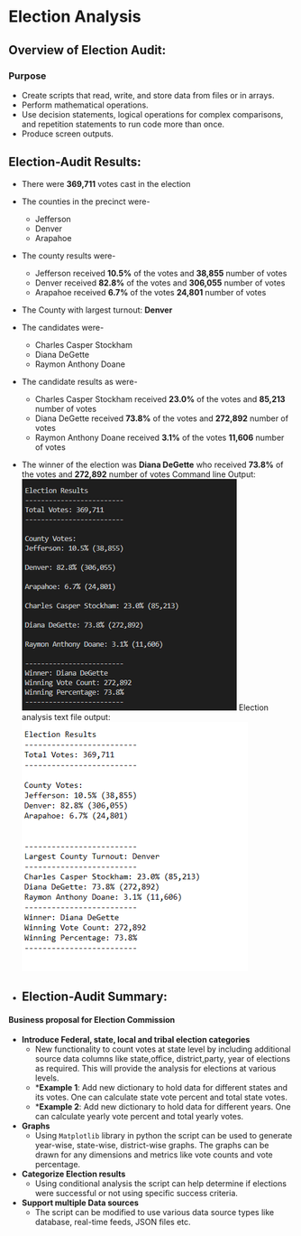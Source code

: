 # Election Analysis
## Overview of Election Audit: 
### Purpose
 * Create scripts that read, write, and store data from files or in arrays.
 * Perform mathematical operations.
 * Use decision statements, logical operations for complex comparisons, and repetition statements to run code more than once.
 * Produce screen outputs.
## Election-Audit Results:
-	There were **369,711** votes cast in the election
-	The counties in the precinct were-
	-	Jefferson
	-	Denver
	-	Arapahoe
-	The county results were-
	-	Jefferson received **10.5%** of the votes and **38,855** number of votes
	-	Denver received **82.8%** of the votes and **306,055** number of votes
	-	Arapahoe received **6.7%** of the votes **24,801** number of votes
-	The County  with largest turnout: **Denver**
-	The candidates were-
	-	Charles Casper Stockham
	-	Diana DeGette
	-	Raymon Anthony Doane
-	The candidate results as were-
	-	Charles Casper Stockham received **23.0%** of the votes and **85,213** number of votes
	-	Diana DeGette received **73.8%** of the votes and **272,892** number of votes
	-	Raymon Anthony Doane received **3.1%** of the votes **11,606** number of votes
-	The winner of the election was **Diana DeGette** who received  **73.8%** of the votes and **272,892** number of votes
	Command line Output:
	![This is an image](https://github.com/Izzyycl/Election_analysis/blob/main/Command%20line%20Output.png?raw=true)
	Election analysis text file output:
	![This is an image](https://github.com/Izzyycl/Election_analysis/blob/main/Election%20analysis%20text%20file%20output.png?raw=true)

-	## Election-Audit Summary: 

#### Business proposal for Election Commission

- **Introduce Federal, state, local and tribal election categories**
	- New functionality to count votes at state level by including additional source data columns like state,office, district,party, year of elections as required. This will provide the analysis for elections at  various levels.
	- ***Example 1**: Add new dictionary to hold data for different states and its votes. One can calculate state vote percent and total state votes.
	- ***Example 2**: Add new dictionary to hold data for different years. One can calculate yearly vote percent and total yearly votes.
- **Graphs**
	- Using `Matplotlib` library in python the script can be used to generate year-wise, state-wise, district-wise graphs. The graphs can be drawn for any dimensions and metrics like vote counts and vote percentage.
- **Categorize Election results**
	- Using conditional analysis the script can help determine if elections were successful or not using specific success criteria.
- **Support multiple Data sources**
	- The script can be modified to use various data source types like database, real-time feeds, JSON files etc.
